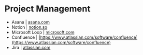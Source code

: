 # Project Management

* Asana | [asana.com](https://asana.com/)
* Notion | [notion.so](https://www.notion.so/)
* Microsoft Loop | [microsoft.com](https://www.microsoft.com/en-us/microsoft-loop)
* Confluence | [https://www.atlassian.com/software/confluence](https://www.atlassian.com/software/confluence)
* Jira | [atlassian.com](https://www.atlassian.com/software/jira)
